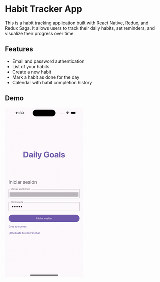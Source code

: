 # Habit Tracker App

This is a habit tracking application built with React Native, Redux, and Redux Saga. It allows users to track their daily habits, set reminders, and visualize their progress over time.

## Features

- Email and password authentication
- List of your habits
- Create a new habit
- Mark a habit as done for the day
- Calendar with habit completion history

## Demo

<img alt="Habit tracker app demo" src="./docs/demo-habit-tracker.gif" width="250">
